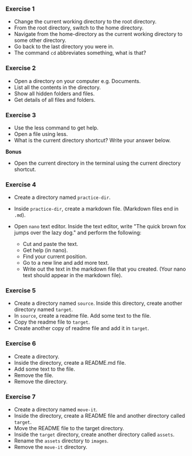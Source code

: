 ### **Exercise 1**

* Change the current working directory to the root directory. 
* From the root directory, switch to the home directory. 
* Navigate from the home-directory as the current working directory to some other directory. 
* Go back to the last directory you were in.
* The command `cd` abbreviates something, what is that?

### **Exercise 2**

* Open a directory on your computer e.g. Documents.
* List all the contents in the directory. 
* Show all hidden folders and files.
* Get details of all files and folders. 

### **Exercise 3**

* Use the less command to get help. 
* Open a file using less. 
* What is the current directory shortcut? Write your answer below.

**Bonus**

* Open the current directory in the terminal using the current directory shortcut. 

### **Exercise 4**

* Create a directory named `practice-dir`. 
* Inside `practice-dir`, create a markdown file. (Markdown files end in `.md`). 
* Open `nano` text editor. Inside the text editor, write "The quick brown fox jumps over the lazy dog." and perform the following: 

    * Cut and paste the text.
    * Get help (in nano). 
    * Find your current position.
    * Go to a new line and add more text. 
    * Write out the text in the markdown file that you created. (Your nano text should appear in the markdown file).

### **Exercise 5**

* Create a directory named `source`. Inside this directory, create another directory named `target`. 
* In `source`, create a readme file. Add some text to the file. 
* Copy the readme file to `target`. 
* Create another copy of readme file and add it in `target`.

### **Exercise 6**

* Create a directory. 
* Inside the directory, create a README.md file. 
* Add some text to the file. 
* Remove the file.
* Remove the directory.

### **Exercise 7**

* Create a directory named `move-it`.
* Inside the directory, create a README file and another directory called `target`. 
* Move the README file to the target directory. 
* Inside the `target` directory, create another directory called `assets`. 
* Rename the `assets` directory to `images`.
* Remove the `move-it` directory.

